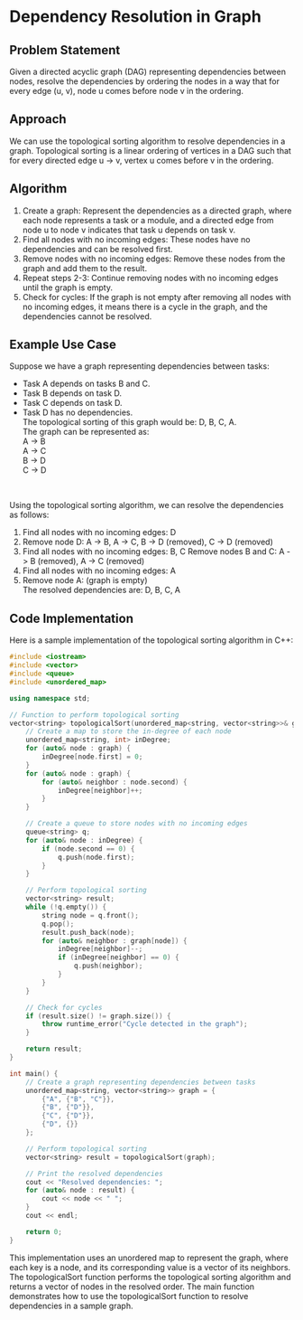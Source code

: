 # Dependency Resolution in Graph

## Problem Statement

Given a directed acyclic graph (DAG) representing dependencies between nodes, resolve the dependencies by ordering the nodes in a way that for every edge (u, v), node u comes before node v in the ordering.

## Approach

We can use the topological sorting algorithm to resolve dependencies in a graph. Topological sorting is a linear ordering of vertices in a DAG such that for every directed edge u -> v, vertex u comes before v in the ordering.

## Algorithm

1. Create a graph: Represent the dependencies as a directed graph, where each node represents a task or a module, and a directed edge from node u to node v indicates that task u depends on task v.<br>
1. Find all nodes with no incoming edges: These nodes have no dependencies and can be resolved first.<br>
3. Remove nodes with no incoming edges: Remove these nodes from the graph and add them to the result.<br>
4. Repeat steps 2-3: Continue removing nodes with no incoming edges until the graph is empty.<br>
5. Check for cycles: If the graph is not empty after removing all nodes with no incoming edges, it means there is a cycle in the graph, and the dependencies cannot be resolved.

## Example Use Case

Suppose we have a graph representing dependencies between tasks:

* Task A depends on tasks B and C.
* Task B depends on task D.
* Task C depends on task D.
* Task D has no dependencies.<br>
The topological sorting of this graph would be: D, B, C, A.<br>
The graph can be represented as:<br>
A -> B <br>
A -> C <br>
B -> D <br>
C -> D <br>
<br>

Using the topological sorting algorithm, we can resolve the dependencies as follows:<br>

1. Find all nodes with no incoming edges: D
2. Remove node D: A -> B, A -> C, B -> D (removed), C -> D (removed)<br>
3. Find all nodes with no incoming edges: B, C
Remove nodes B and C: A -> B (removed), A -> C (removed)<br>
4. Find all nodes with no incoming edges: A<br>
6. Remove node A: (graph is empty)<br>
The resolved dependencies are: D, B, C, A<br>

## Code Implementation<br>
Here is a sample implementation of the topological sorting algorithm in C++:

```cpp
#include <iostream>
#include <vector>
#include <queue>
#include <unordered_map>

using namespace std;

// Function to perform topological sorting
vector<string> topologicalSort(unordered_map<string, vector<string>>& graph) {
    // Create a map to store the in-degree of each node
    unordered_map<string, int> inDegree;
    for (auto& node : graph) {
        inDegree[node.first] = 0;
    }
    for (auto& node : graph) {
        for (auto& neighbor : node.second) {
            inDegree[neighbor]++;
        }
    }

    // Create a queue to store nodes with no incoming edges
    queue<string> q;
    for (auto& node : inDegree) {
        if (node.second == 0) {
            q.push(node.first);
        }
    }

    // Perform topological sorting
    vector<string> result;
    while (!q.empty()) {
        string node = q.front();
        q.pop();
        result.push_back(node);
        for (auto& neighbor : graph[node]) {
            inDegree[neighbor]--;
            if (inDegree[neighbor] == 0) {
                q.push(neighbor);
            }
        }
    }

    // Check for cycles
    if (result.size() != graph.size()) {
        throw runtime_error("Cycle detected in the graph");
    }

    return result;
}

int main() {
    // Create a graph representing dependencies between tasks
    unordered_map<string, vector<string>> graph = {
        {"A", {"B", "C"}},
        {"B", {"D"}},
        {"C", {"D"}},
        {"D", {}}
    };

    // Perform topological sorting
    vector<string> result = topologicalSort(graph);

    // Print the resolved dependencies
    cout << "Resolved dependencies: ";
    for (auto& node : result) {
        cout << node << " ";
    }
    cout << endl;

    return 0;
}
```

This implementation uses an unordered map to represent the graph, where each key is a node, and its corresponding value is a vector of its neighbors. The topologicalSort function performs the topological sorting algorithm and returns a vector of nodes in the resolved order. The main function demonstrates how to use the topologicalSort function to resolve dependencies in a sample graph.